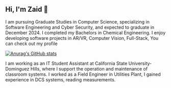 ## Hi, I'm Zaid 👋

I am pursuing Graduate Studies in Computer Science, specializing in Software Engineering and Cyber Security, and expected to graduate in December 2024. I completed my Bachelors in Chemical Engineering. I enjoy developing software projects in AR/VR, Computer Vision, Full-Stack, 
You can check out my profile

[![Anurag's GitHub stats](https://github-readme-stats.vercel.app/api?username=ZaidKamil1574)](https://github.com/anuraghazra/github-readme-stats)

I am working as an IT Student Assistant at California State University-Dominguez Hills, where I support the operation and maintenance of classroom systems. I worked as a Field Engineer in Utilities Plant, I gained experience in DCS systems, reading measurements. 
<!--
**ZaidKamil1574/ZaidKamil1574** is a ✨ _special_ ✨ repository because its `README.md` (this file) appears on your GitHub profile.

Here are some ideas to get you started:

- 🔭 I’m currently working on ...
- 🌱 I’m currently learning ...
- 👯 I’m looking to collaborate on ...
- 🤔 I’m looking for help with ...
- 💬 Ask me about ...
- 📫 How to reach me: ...
- 😄 Pronouns: ...
- ⚡ Fun fact: ...
-->
